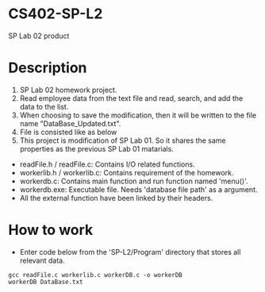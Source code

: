 # CS402-SP-L2
SP Lab 02 product
# Description
1.  SP Lab 02 homework project.
2.  Read employee data from the text file and read, search, and add the data to the list.
3.  When choosing to save the modification, then it will be written to the file name "DataBase_Updated.txt".
4.  File is consisted like as below
5.  This project is modification of SP Lab 01. So it shares the same properties as the previous SP Lab 01 matarials.
- readFile.h / readFile.c: Contains I/O related functions.
- workerlib.h / workerlib.c: Contains requirement of the homework.
- workerdb.c: Contains main function and run function named 'menu()'.
- workerdb.exe: Executable file. Needs 'database file path' as a argument.
- All the external function have been linked by their headers.
# How to work
- Enter code below from the 'SP-L2/Program' directory that stores all relevant data.
```
gcc readFile.c workerlib.c workerDB.c -o workerDB
workerDB DataBase.txt
```
